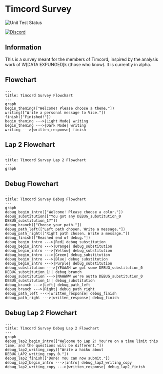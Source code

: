 # Timcord Survey

![Unit Test Status](https://img.shields.io/github/actions/workflow/status/ObjectsCountries/Timcord-Survey/npm.yml?logo=nodedotjs&label=Unit%20Tests)

[![Discord](https://img.shields.io/badge/Discord-%235865F2.svg?style=for-the-badge&logo=discord&logoColor=white)](https://discord.gg/timotainment)

## Information

This is a survey meant for the members of Timcord, inspired by the analysis work of W\[DATA EXPUNGED]k (those who know). It is currently in alpha.

## Flowchart

```mermaid
---
title: Timcord Survey Flowchart
---
graph 
begin_theming(["Welcome! Please choose a theme."])
writing(["Write a personal message to Vice."])
finish(["Finished!"])
begin_theming --->|Light Mode| writing
begin_theming --->|Dark Mode| writing
writing --->|written_response| finish
```

## Lap 2 Flowchart

```mermaid
---
title: Timcord Survey Lap 2 Flowchart
---
graph 
```

## Debug Flowchart

```mermaid
---
title: Timcord Survey Debug Flowchart
---
graph 
debug_begin_intro(["Welcome! Please choose a color."])
debug_substitution(["You got any DEBUG_substitution_0 DEBUG_substitution_1?"])
debug_branch(["Choose your path."])
debug_path_left(["Left path chosen. Write a message."])
debug_path_right(["Right path chosen. Write a message."])
debug_finish(["Reached end of debug."])
debug_begin_intro --->|Red| debug_substitution
debug_begin_intro --->|Orange| debug_substitution
debug_begin_intro --->|Yellow| debug_substitution
debug_begin_intro --->|Green| debug_substitution
debug_begin_intro --->|Blue| debug_substitution
debug_begin_intro --->|Purple| debug_substitution
debug_substitution --->|YEAAAH we got some DEBUG_substitution_0 DEBUG_substitution_1!| debug_branch
debug_substitution --->|NAWWWW we're outta DEBUG_substitution_0 DEBUG_substitution_1!| debug_substitution
debug_branch --->|Left| debug_path_left
debug_branch --->|Right| debug_path_right
debug_path_left --->|written_response| debug_finish
debug_path_right --->|written_response| debug_finish
```

## Debug Lap 2 Flowchart

```mermaid
---
title: Timcord Survey Debug Lap 2 Flowchart
---
graph 
debug_lap2_begin_intro(["Welcome to Lap 2! You're on a time limit this time, and the questions will be different."])
debug_lap2_writing_copy(["Write a haiku about DEBUG_LAP2_writing_copy_0."])
debug_lap2_finish(["Done! You can now submit."])
debug_lap2_begin_intro --->|intro| debug_lap2_writing_copy
debug_lap2_writing_copy --->|written_response| debug_lap2_finish
```
